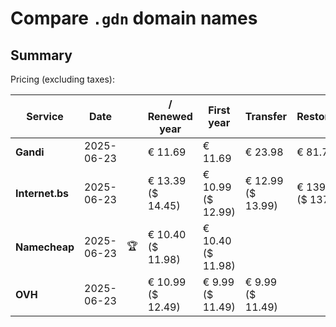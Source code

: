 # Compare `.gdn` domain names

## Summary

Pricing (excluding taxes):

| Service | Date |  | / Renewed year | First year | Transfer | Restoration |
|--|--|--|--|--|--|--|
| **Gandi** | 2025-06-23 |  | € 11.69 | € 11.69 | € 23.98 | € 81.75 |
| **Internet.bs** | 2025-06-23 |  | € 13.39<br>($ 14.45) | € 10.99<br>($ 12.99) | € 12.99<br>($ 13.99) | € 139.35<br>($ 137.49) |
| **Namecheap** | 2025-06-23 | 🏆 | € 10.40<br>($ 11.98) | € 10.40<br>($ 11.98) |  |  |
| **OVH** | 2025-06-23 |  | € 10.99<br>($ 12.49) | € 9.99<br>($ 11.49) | € 9.99<br>($ 11.49) |  |
